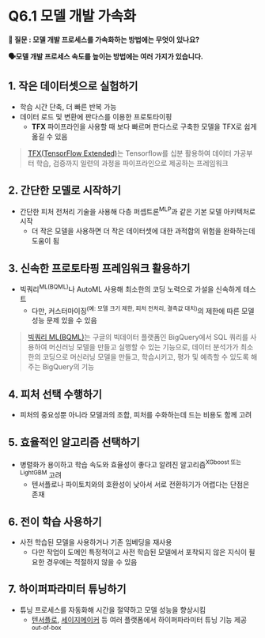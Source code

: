# Q6.1 모델 개발 가속화

**🙋 질문 : 모델 개발 프로세스를 가속화하는 방법에는 무엇이 있나요?**

**🗣️모델 개발 프로세스 속도를 높이는 방법에는 여러 가지가 있습니다.**

## 1. 작은 데이터셋으로 실험하기

- 학습 시간 단축, 더 빠른 반복 가능
- 데이터 로드 및 변환에 판다스를 이용한 프로토타이핑
  - **TFX** 파이프라인을 사용할 때 보다 빠르며 판다스로 구축한 모델을 TFX로 쉽게 옮길 수 있음

> [TFX(TensorFlow Extended)](https://www.tensorflow.org/tfx)는 Tensorflow를 십분 활용하여 데이터 가공부터 학습, 검증까지 일련의 과정을 파이프라인으로 제공하는 프레임워크

## 2. 간단한 모델로 시작하기

- 간단한 피처 전처리 기술을 사용해 다층 퍼셉트론<sup>MLP</sup>과 같은 기본 모델 아키텍처로 시작
  - 더 작은 모델을 사용하면 더 작은 데이터셋에 대한 과적합의 위험을 완화하는데 도움이 됨

## 3. 신속한 프로토타핑 프레임워크 활용하기

- 빅쿼리<sup>ML(BQML)</sup>나 AutoML 사용해 최소한의 코딩 노력으로 가설을 신속하게 테스트
  - 다만, 커스터마이징<sup>(예: 모델 크기 제한, 피처 전처리, 결측값 대치)</sup>의 제한에 따른 모델 성능 문제 있을 수 있음

> [빅쿼리 ML(BQML)](https://cloud.google.com/bigquery/docs/bqml-introduction?hl=ko)는 구글의 빅데이터 플랫폼인 BigQuery에서 SQL 쿼리를 사용하여 머신러닝 모델을 만들고 실행할 수 있는 기능으로, 데이터 분석가가 최소한의 코딩으로 머신러닝 모델을 만들고, 학습시키고, 평가 및 예측할 수 있도록 해주는 BigQuery의 기능

## 4. 피처 선택 수행하기

- 피처의 중요성뿐 아니라 모델과의 조합, 피처를 수화하는데 드는 비용도 함께 고려

## 5. 효율적인 알고리즘 선택하기

- 병렬화가 용이하고 학습 속도와 효율성이 좋다고 알려진 알고리즘<sup>XGboost 또는 LightGBM</sup> 고려
  - 텐서플로나 파이토치와의 호환성이 낮아서 서로 전환하기가 어렵다는 단점은 존재

## 6. 전이 학습 사용하기

- 사전 학습된 모델을 사용하거나 기존 임베딩을 재사용
  - 다만 작업이 도메인 특정적이고 사전 학습된 모델에서 포착되지 않은 지식이 필요한 경우에는 적절하지 않을 수 있음

## 7. 하이퍼파라미터 튜닝하기

- 튜닝 프로세스를 자동화해 시간을 절약하고 모델 성능을 향상시킴
  - [텐서플로](https://www.tensorflow.org/tutorials/keras/keras_tuner), [세이지메이커](https://docs.aws.amazon.com/sagemaker/latest/dg/automatic-model-tuning.html) 등 여러 플랫폼에서 하이퍼파라미터 튜닝 기능 제공 <sup>out-of-box</sup>
